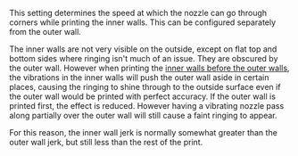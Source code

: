 This setting determines the speed at which the nozzle can go through corners while printing the inner walls. This can be configured separately from the outer wall.

The inner walls are not very visible on the outside, except on flat top and bottom sides where ringing isn't much of an issue. They are obscured by the outer wall. However when printing the [inner walls before the outer walls](outer_inset_first.md), the vibrations in the inner walls will push the outer wall aside in certain places, causing the ringing to shine through to the outside surface even if the outer wall would be printed with perfect accuracy. If the outer wall is printed first, the effect is reduced. However having a vibrating nozzle pass along partially over the outer wall will still cause a faint ringing to appear.

For this reason, the inner wall jerk is normally somewhat greater than the outer wall jerk, but still less than the rest of the print.